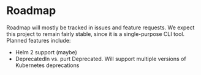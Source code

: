 # Roadmap

Roadmap will mostly be tracked in issues and feature requests. We expect this project to remain fairly stable, since it is a single-purpose CLI tool. Planned features include:

- Helm 2 support (maybe)
- DeprecatedIn vs. purt Deprecated. Will support multiple versions of Kubernetes deprecations
